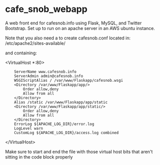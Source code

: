 # cafe_snob_webapp
A web front end for cafesnob.info using Flask, MySQL, and Twitter Bootstrap. Set up to run on an apache server in an AWS ubuntu instance.


Note that you also need a to create cafesnob.conf located in: /etc/apache2/sites-available/

and containing:

\<VirtualHost *:80\>

		ServerName www.cafesnob.info
		ServerAdmin admin@cafesnob.info
		WSGIScriptAlias / /var/www/Flaskapp/cafesnob.wsgi
		<Directory /var/www/Flaskapp/app/>
			Order allow,deny
			Allow from all
		</Directory>
		Alias /static /var/www/Flaskapp/app/static
		<Directory /var/www/Flaskapp/app/static/>
			Order allow,deny
			Allow from all
		</Directory>
		ErrorLog ${APACHE_LOG_DIR}/error.log
		LogLevel warn
		CustomLog ${APACHE_LOG_DIR}/access.log combined
\</VirtualHost>


Make sure to start and end the file with those virtual host bits that aren't sitting in the code block properly
